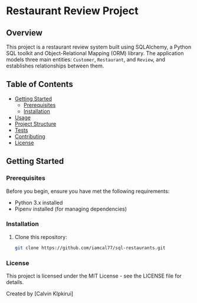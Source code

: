# Restaurant Review Project

## Overview

This project is a restaurant review system built using SQLAlchemy, a Python SQL toolkit and Object-Relational Mapping (ORM) library. The application models three main entities: `Customer`, `Restaurant`, and `Review`, and establishes relationships between them.

## Table of Contents

- [Getting Started](#getting-started)
  - [Prerequisites](#prerequisites)
  - [Installation](#installation)
- [Usage](#usage)
- [Project Structure](#project-structure)
- [Tests](#tests)
- [Contributing](#contributing)
- [License](#license)

## Getting Started

### Prerequisites

Before you begin, ensure you have met the following requirements:

- Python 3.x installed
- Pipenv installed (for managing dependencies)

### Installation

1. Clone this repository:

   ```bash
   git clone https://github.com/iamcal77/sql-restaurants.git
   
### License
This project is licensed under the MIT License - see the LICENSE file for details.

Created by [Calvin KIpkirui]